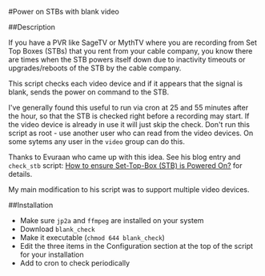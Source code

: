 #Power on STBs with blank video

##Description

If you have a PVR like SageTV or MythTV where you are recording from Set Top Boxes (STBs) that
you rent from your cable company, you know there are times when the STB powers itself down due
to inactivity timeouts or upgrades/reboots of the STB by the cable company.

This script checks each video device and if it appears that the signal is blank, sends the
power on command to the STB.

I've generally found this useful to run via cron at 25 and 55 minutes after the hour, so that the STB
is checked right before a recording may start. If the video device is already in use it will
just skip the check. Don't run this script as root - use another user who can read from the video devices.
On some sytems any user in the `video` group can do this.

Thanks to Evuraan who came up with this idea.
See his blog entry and `check_stb` script: [How to ensure Set-Top-Box (STB) is Powered On?](http://evuraan.blogspot.com/2008/01/how-to-ensure-set-top-box-stb-is.html) for details.

My main modification to his script was to support multiple video devices.

##Installation

* Make sure `jp2a` and `ffmpeg` are installed on your system
* Download `blank_check`
* Make it executable (`chmod 644 blank_check`)
* Edit the three items in the Configuration section at the top of the script for your installation
* Add to cron to check periodically

